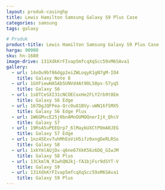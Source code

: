 ```yaml
---
layout: produk-casinghp
title: Lewis Hamilton Samsung Galaxy S9 Plus Case
categories: samsung
tags: galaxy

# Produk
product-title: Lewis Hamilton Samsung Galaxy S9 Plus Case
harga: 90000
sku: hn-1680
image-drive: 131XdkKrFIvap5mfcqXqScc59xM6SAva1
gallery:
  - url: 14xOu9bf86dgp2eiZWLoqyK1gN7gM-IO4
    title: Galaxy Note 8
  - url: 1GXFiewHA5Ab5UNVd4At90LS0px-57yq5
    title: Galaxy S6
  - url: 1s8TCeSXI31cNCOECoxHe2FLY2rb9t8Em
    title: Galaxy S6 Edge
  - url: 167DgJQFPea-Qrc0u81BVy-uWN16fSMX5
    title: Galaxy S6 Edge Plus
  - url: 1W6GMvcE25j0bnAMnOUMOQnerIjX_QhcV
    title: Galaxy S7
  - url: 19RsA5uPEEQrp7_6lMaybUXCtPOmA0JEG
    title: Galaxy S7 Edge
  - url: 1nz45Exv7uhMhEoViH5ifz0xngDeRLRSo
    title: Galaxy S8
  - url: 1xkYmlAUjDx-q6ne67XkK56z6DQ_GIwJM
    title: Galaxy S8 Plus
  - url: 13CkmlN_R1whQN2kj-fA1bjFsr9dSYT-V
    title: Galaxy S9
  - url: 131XdkKrFIvap5mfcqXqScc59xM6SAva1
    title: Galaxy S9 Plus
---
```

